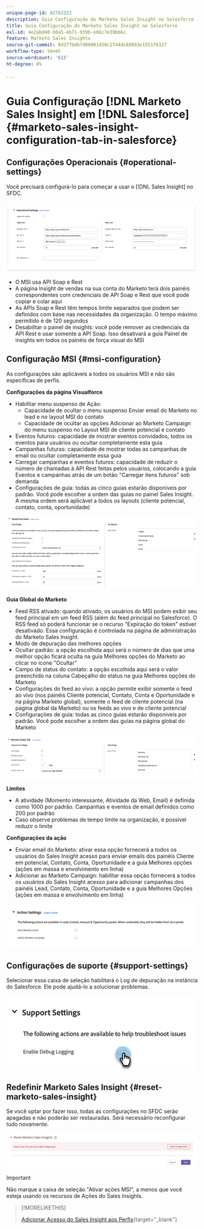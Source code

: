 ```yaml
---
unique-page-id: 42762322
description: Guia Configuração do Marketo Sales Insight no Salesforce - Documentação do Marketo - Documentação do produto
title: Guia Configuração do Marketo Sales Insight no Salesforce
exl-id: 4e2abd48-b0a5-4b71-939b-e66c7e39bb6c
feature: Marketo Sales Insights
source-git-commit: 0d37fbdb7d08901458c1744dc68893e155176327
workflow-type: tm+mt
source-wordcount: '615'
ht-degree: 0%

---
```


# Guia Configuração [!DNL Marketo Sales Insight] em [!DNL Salesforce] {#marketo-sales-insight-configuration-tab-in-salesforce}

## Configurações Operacionais {#operational-settings}

Você precisará configurá-lo para começar a usar o [!DNL Sales Insight] no SFDC.

![](assets/marketo-sales-insight-configuration-tab-in-salesforce-1.png)

* O MSI usa API Soap e Rest
* A página Insight de vendas na sua conta do Marketo terá dois painéis correspondentes com credenciais de API Soap e Rest que você pode copiar e colar aqui
* As APIs Soap e Rest têm tempos limite separados que podem ser definidos com base nas necessidades da organização. O tempo máximo permitido é de 120 segundos
* Desabilitar o painel de insights: você pode remover as credenciais da API Rest e usar somente a API Soap. Isso desativará a guia Painel de insights em todos os painéis de força visual do MSI

## Configuração MSI {#msi-configuration}

As configurações são aplicáveis a todos os usuários MSI e não são específicas de perfis.

**Configurações da página Visualforce**

* Habilitar menu suspenso de Ação:
   * Capacidade de ocultar o menu suspenso Enviar email do Marketo no lead e no layout MSI do contato
   * Capacidade de ocultar as opções Adicionar ao Marketo Campaign do menu suspenso no Layout MSI de cliente potencial e contato
* Eventos futuros: capacidade de mostrar eventos convidados, todos os eventos para usuários ou ocultar completamente esta guia
* Campanhas futuras: capacidade de mostrar todas as campanhas de email ou ocultar completamente essa guia
* Carregar campanhas e eventos futuros: capacidade de reduzir o número de chamadas à API Rest feitas pelos usuários, colocando a guia Eventos e campanhas atrás de um botão &quot;Carregar itens futuros&quot; sob demanda
* Configurações de guia: todas as cinco guias estarão disponíveis por padrão. Você pode escolher a ordem das guias no painel Sales Insight. A mesma ordem será aplicável a todos os layouts (cliente potencial, contato, conta, oportunidade)

![](assets/marketo-sales-insight-configuration-tab-in-salesforce-2.png)

**Guia Global do Marketo**

* Feed RSS ativado: quando ativado, os usuários do MSI podem exibir seu feed principal em um feed RSS (além do feed principal no Salesforce). O RSS feed só poderá funcionar se o recurso &quot;Expiração do token&quot; estiver desativado. Essa configuração é controlada na página de administração do Marketo Sales Insight.
* Modo de depuração das melhores opções
* Ocultar padrão: a opção escolhida aqui será o número de dias que uma melhor opção ficará oculta na guia Melhores opções do Marketo ao clicar no ícone &quot;Ocultar&quot;
* Campo de status do contato: a opção escolhida aqui será o valor preenchido na coluna Cabeçalho do status na guia Melhores opções do Marketo
* Configurações do feed ao vivo: a opção permite exibir somente o feed ao vivo (nos painéis Cliente potencial, Contato, Conta e Oportunidade e na página Marketo global), somente o feed de cliente potencial (na página global da Marketo) ou os feeds ao vivo e de cliente potencial
* Configurações de guia: todas as cinco guias estarão disponíveis por padrão. Você pode escolher a ordem das guias na página global do Marketo

![](assets/marketo-sales-insight-configuration-tab-in-salesforce-3.png)

**Limites**

* A atividade (Momento interessante, Atividade da Web, Email) é definida como 1000 por padrão. Campanhas e eventos de email definidos como 200 por padrão
* Caso observe problemas de tempo limite na organização, é possível reduzir o limite

**Configurações da ação**

* Enviar email do Marketo: ativar essa opção fornecerá a todos os usuários do Sales Insight acesso para enviar emails dos painéis Cliente em potencial, Contato, Conta, Oportunidade e a guia Melhores opções (ações em massa e envolvimento em linha)
* Adicionar ao Marketo Campaign: habilitar essa opção fornecerá a todos os usuários do Sales Insight acesso para adicionar campanhas dos painéis Lead, Contato, Conta, Oportunidade e a guia Melhores Opções (ações em massa e envolvimento em linha)

![](assets/marketo-sales-insight-configuration-tab-in-salesforce-4.png)

## Configurações de suporte {#support-settings}

Selecionar essa caixa de seleção habilitará o Log de depuração na instância do Salesforce. Ele pode ajudá-lo a solucionar problemas.

![](assets/marketo-sales-insight-configuration-tab-in-salesforce-5.png)

## Redefinir Marketo Sales Insight {#reset-marketo-sales-insight}

Se você optar por fazer isso, todas as configurações no SFDC serão apagadas e não poderão ser restauradas. Será necessário reconfigurar tudo novamente.

![](assets/marketo-sales-insight-configuration-tab-in-salesforce-6.png)

>[!IMPORTANT]
>
>Não marque a caixa de seleção &quot;Ativar ações MSI&quot;, a menos que você esteja usando os recursos de Ações do Sales Insights.

>[!MORELIKETHIS]
>
>[Adicionar Acesso do Sales Insight aos Perfis](/help/marketo/product-docs/marketo-sales-insight/msi-for-salesforce/configuration/add-sales-insight-access-to-profiles.md){target="_blank"}
